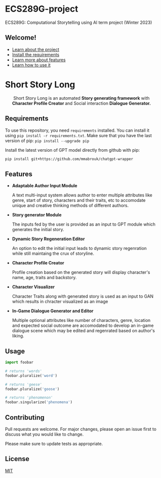 # ECS289G-project
ECS289G: Computational Storytelling using AI term project (Winter 2023)

## Welcome!
* [Learn about the project](#summary-header)
* [Install the requirements](#requirements)
* [Learn more about features](#features)
* [Learn how to use it](#usage)


# Short Story Long

<p id="summary-header" align="center">Short Story Long is an automated <b>Story generating framework</b> with <b>Character Profile Creator </b> and Social interaction <b>Dialogue Generator.</b>


## Requirements

To use this repository, you need `requirements` installed. You can install it using `pip install -r requirements.txt`. Make sure that you have the last version of pip: `pip install --upgrade pip`

Install the latest version of GPT model directly from github with pip:

```bash
pip install git+https://github.com/mmabrouk/chatgpt-wrapper
```

## Features
<ul>
<li> <strong>Adaptable Author Input Module</strong></li>
<p> A text multi-input system allows author to enter multiple attributes like genre, start of story, characters and their traits, etc to accomodate unique and creative thinking methods of different authors.</p>
<li><strong> Story generator Module</strong></li>
<p> The inputs fed by the user is provided as an input to GPT module which generates the initial story.</p>
<li> <strong>Dynamic Story Regeneration Editor</strong></li>
<p> An option to edit the initial input leads to dynamic story regenration while still maintaing the crux of storyline.</p>
<li><strong> Character Profile Creator</strong></li>
<p> Profile creation based on the generated story will display character's name, age, traits and backstory. </p>
<li><strong> Character Visualizer</strong></li>
<p> Character Traits along with generated story is used as an input to GAN which results in chracter visualized as an image</p>
<li> <strong>In-Game Dialogue Generator and Editor</strong></li>
<p> Multiple optional attributes like number of characters, genre, location and expected social outcome are accomodated to  develop an in-game dialogue scene which may be edited and regenrated based on author's liking.
</ul>

## Usage

```python
import foobar

# returns 'words'
foobar.pluralize('word')

# returns 'geese'
foobar.pluralize('goose')

# returns 'phenomenon'
foobar.singularize('phenomena')
```

## Contributing

Pull requests are welcome. For major changes, please open an issue first
to discuss what you would like to change.

Please make sure to update tests as appropriate.

## License

[MIT](https://choosealicense.com/licenses/mit/)
